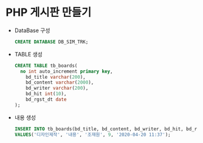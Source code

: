 # PHP 게시판 만들기

- DataBase 구성

  ```sql
  CREATE DATABASE DB_SIM_TRK;
  ```

- TABLE 생성

  ```sql
  CREATE TABLE tb_boards(
  	no int auto_increment primary key,
      bd_title varchar(200),
      bd_content varchar(2000),
      bd_writer varchar(200),
      bd_hit int(10),
      bd_rgst_dt date
  );
  ```

- 내용 생성

  ```sql
  INSERT INTO tb_boards(bd_title, bd_content, bd_writer, bd_hit, bd_rgst_dt) 
  VALUES('디자인제작', '내용', '조재원', 9, '2020-04-20 11:37');
  ```

  